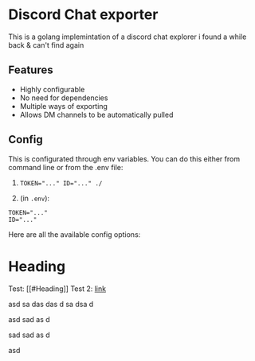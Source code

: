 # Discord Chat exporter

This is a golang implemintation of a discord chat explorer i found a while back & can't find again

## Features

- Highly configurable 
- No need for dependencies
- Multiple ways of exporting
- Allows DM channels to be automatically pulled

## Config

This is configurated through env variables. You can do this either from command line or from the .env file:

1. `TOKEN="..." ID="..." ./`

2. (in `.env`):

```
TOKEN="..."
ID="..."
```

Here are all the available config options:

# Heading

Test:    [[#Heading]]
Test 2:  [link](#Heading)

asd
sa
das
das
d
sa
dsa
d


asd
sad
as
d


sad
sad
as
d


asd
